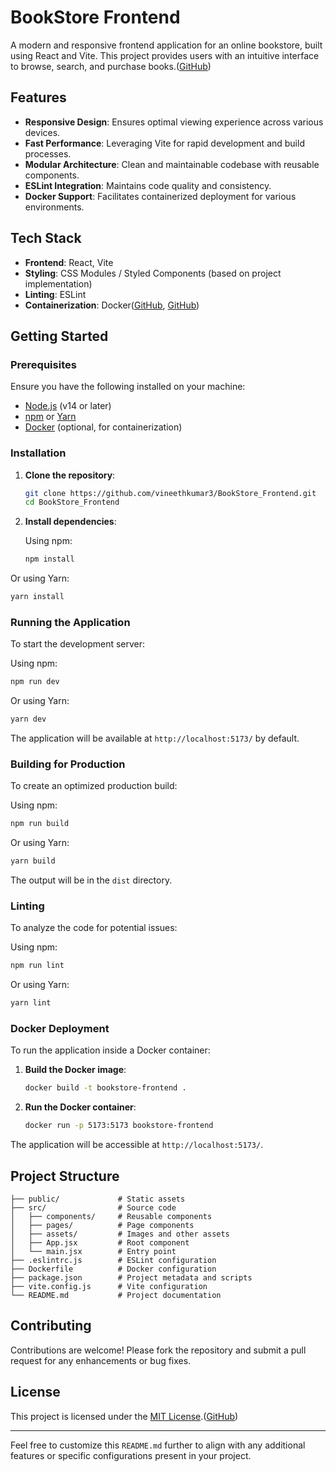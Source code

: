 
# BookStore Frontend

A modern and responsive frontend application for an online bookstore, built using React and Vite. This project provides users with an intuitive interface to browse, search, and purchase books.([GitHub][1])

## Features

* **Responsive Design**: Ensures optimal viewing experience across various devices.
* **Fast Performance**: Leveraging Vite for rapid development and build processes.
* **Modular Architecture**: Clean and maintainable codebase with reusable components.
* **ESLint Integration**: Maintains code quality and consistency.
* **Docker Support**: Facilitates containerized deployment for various environments.

## Tech Stack

* **Frontend**: React, Vite
* **Styling**: CSS Modules / Styled Components (based on project implementation)
* **Linting**: ESLint
* **Containerization**: Docker([GitHub][1], [GitHub][2])

## Getting Started

### Prerequisites

Ensure you have the following installed on your machine:

* [Node.js](https://nodejs.org/) (v14 or later)
* [npm](https://www.npmjs.com/) or [Yarn](https://yarnpkg.com/)
* [Docker](https://www.docker.com/) (optional, for containerization)

### Installation

1. **Clone the repository**:

   ```bash
   git clone https://github.com/vineethkumar3/BookStore_Frontend.git
   cd BookStore_Frontend
   ```



2. **Install dependencies**:

   Using npm:

   ```bash
   npm install
   ```



Or using Yarn:

```bash
yarn install
```



### Running the Application

To start the development server:

Using npm:

```bash
npm run dev
```



Or using Yarn:

```bash
yarn dev
```



The application will be available at `http://localhost:5173/` by default.

### Building for Production

To create an optimized production build:

Using npm:

```bash
npm run build
```



Or using Yarn:

```bash
yarn build
```



The output will be in the `dist` directory.

### Linting

To analyze the code for potential issues:

Using npm:

```bash
npm run lint
```



Or using Yarn:

```bash
yarn lint
```



### Docker Deployment

To run the application inside a Docker container:

1. **Build the Docker image**:

   ```bash
   docker build -t bookstore-frontend .
   ```



2. **Run the Docker container**:

   ```bash
   docker run -p 5173:5173 bookstore-frontend
   ```



The application will be accessible at `http://localhost:5173/`.

## Project Structure

```plaintext
├── public/             # Static assets
├── src/                # Source code
│   ├── components/     # Reusable components
│   ├── pages/          # Page components
│   ├── assets/         # Images and other assets
│   ├── App.jsx         # Root component
│   └── main.jsx        # Entry point
├── .eslintrc.js        # ESLint configuration
├── Dockerfile          # Docker configuration
├── package.json        # Project metadata and scripts
├── vite.config.js      # Vite configuration
└── README.md           # Project documentation
```



## Contributing

Contributions are welcome! Please fork the repository and submit a pull request for any enhancements or bug fixes.

## License

This project is licensed under the [MIT License](LICENSE).([GitHub][3])

---

Feel free to customize this `README.md` further to align with any additional features or specific configurations present in your project.

[1]: https://github.com/ganeshdwivedi/bookStore-frontend?utm_source=chatgpt.com "ganeshdwivedi/bookStore-frontend - GitHub"
[2]: https://github.com/AOSP-NIT-Surat/Bookstore-Frontend-web?utm_source=chatgpt.com "GitHub - AOSP-NIT-Surat/Bookstore-Frontend-web: A minimal website ..."
[3]: https://github.com/manascb1344/Book-Store?utm_source=chatgpt.com "GitHub - manascb1344/Book-Store: This repository houses the code for a ..."
